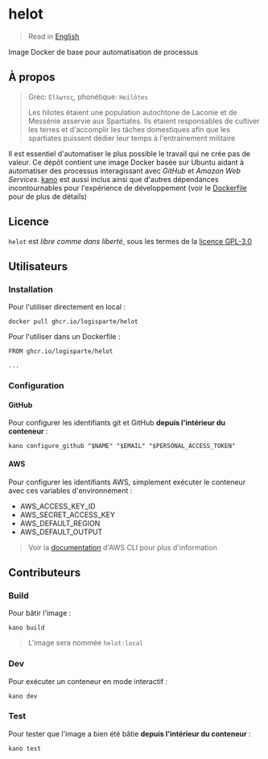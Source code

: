 # helot

> Read in [English](/docs/README.md)

Image Docker de base pour automatisation de processus

## À propos

> Grec: `Εἵλωτες`, phonétique: `Heílôtes`
>
> Les hilotes étaient une population autochtone de Laconie et de Messénie asservie aux
> Spartiates. Ils étaient responsables de cultiver les terres et d'accomplir les tâches
> domestiques afin que les spartiates puissent dédier leur temps à l'entrainement militaire

Il est essentiel d'automatiser le plus possible le travail qui ne crée pas de valeur. Ce dépôt
contient une image Docker basée sur Ubuntu aidant à automatiser des processus interagissant avec
_GitHub_ et _Amazon Web Services_. [kano](https://github.com/logisparte/kano) est aussi inclus
ainsi que d'autres dépendances incontournables pour l'expérience de développement (voir le
[Dockerfile](/docker/Dockerfile) pour de plus de détails)

## Licence

`helot` est _libre comme dans liberté_, sous les termes de la [licence GPL-3.0](/LICENSE)

## Utilisateurs

### Installation

Pour l'utiliser directement en local :

```shell
docker pull ghcr.io/logisparte/helot
```

Pour l'utiliser dans un Dockerfile :

```docker
FROM ghcr.io/logisparte/helot

...
```

### Configuration

#### GitHub

Pour configurer les identifiants git et GitHub **depuis l'intérieur du conteneur** :

```shell
kano configure_github "$NAME" "$EMAIL" "$PERSONAL_ACCESS_TOKEN"
```

#### AWS

Pour configurer les identifiants AWS, simplement exécuter le conteneur avec ces variables
d'environnement :

- AWS_ACCESS_KEY_ID
- AWS_SECRET_ACCESS_KEY
- AWS_DEFAULT_REGION
- AWS_DEFAULT_OUTPUT

> Voir la
> [documentation](https://docs.aws.amazon.com/cli/latest/userguide/cli-configure-files.html)
> d'AWS CLI pour plus d'information

## Contributeurs

### Build

Pour bâtir l'image :

```shell
kano build
```

> L'image sera nommée `helot:local`

### Dev

Pour exécuter un conteneur en mode interactif :

```shell
kano dev
```

### Test

Pour tester que l'image a bien été bâtie **depuis l'intérieur du conteneur** :

```shell
kano test
```
